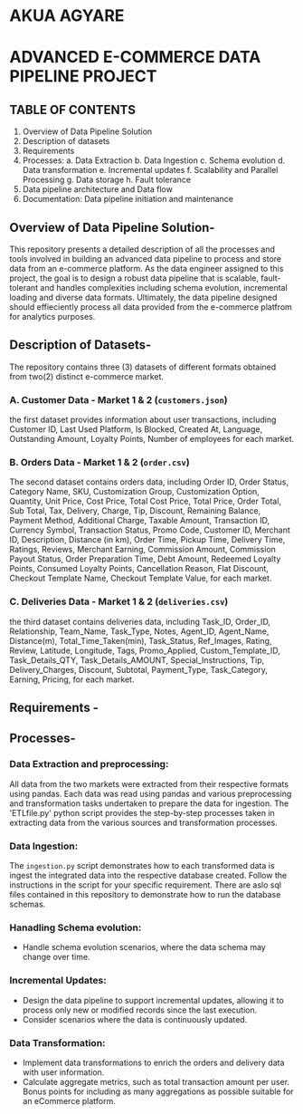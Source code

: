 # AKUA AGYARE

# ADVANCED E-COMMERCE DATA PIPELINE PROJECT

## TABLE OF CONTENTS
1. Overview of Data Pipeline Solution
2. Description of datasets
3. Requirements
4. Processes:
   a. Data Extraction
   b. Data Ingestion
   c. Schema evolution
   d. Data transformation
   e. Incremental updates
   f. Scalability and Parallel Processing
   g. Data storage
   h. Fault tolerance
5.  Data pipeline architecture and Data flow
6.  Documentation: Data pipeline initiation and maintenance

## Overview of Data Pipeline Solution-

This repository presents a detailed description of all the processes and tools involved in building an advanced data pipeline to process and store data from an e-commerce platform. As the data engineer assigned to this project, the goal is to design a robust data pipeline that is scalable, fault-tolerant and handles complexities including schema evolution, incremental loading and diverse data formats. Ultimately, the data pipeline designed should effieciently process all data provided from the e-commerce platfrom for analytics purposes. 

## Description of Datasets-

The repository contains three (3) datasets of different formats obtained from two(2) distinct e-commerce market.

### A. Customer Data - Market 1 & 2 (`customers.json`)

the first dataset provides information about user transactions, including Customer ID, Last Used Platform, Is Blocked, Created At, Language, Outstanding Amount, Loyalty Points, Number of employees for each market.

### B. Orders Data - Market 1 & 2 (`order.csv`)

The second dataset contains orders data, including Order ID, Order Status, Category Name, SKU, Customization Group, Customization Option, Quantity, Unit Price, Cost Price, Total Cost Price, Total Price, Order Total, Sub Total, Tax, Delivery, Charge, Tip, Discount, Remaining Balance, Payment Method, Additional Charge, Taxable Amount, Transaction ID, Currency Symbol, Transaction Status, Promo Code, Customer ID, Merchant ID, Description, Distance (in km), Order Time, Pickup Time, Delivery Time, Ratings, Reviews, Merchant Earning, Commission Amount, Commission Payout Status, Order Preparation Time, Debt Amount, Redeemed Loyalty Points, Consumed Loyalty Points, Cancellation Reason, Flat Discount, Checkout Template Name, Checkout Template Value, for each market.

### C. Deliveries Data - Market 1 & 2 (`deliveries.csv`)

the third dataset contains deliveries data, including Task_ID, Order_ID, Relationship, Team_Name, Task_Type, Notes, Agent_ID, Agent_Name, Distance(m), Total_Time_Taken(min), Task_Status, Ref_Images, Rating, Review, Latitude, Longitude, Tags, Promo_Applied, Custom_Template_ID, Task_Details_QTY, Task_Details_AMOUNT, Special_Instructions, Tip, Delivery_Charges, Discount, Subtotal, Payment_Type, Task_Category, Earning, Pricing, for each market.

## Requirements -

## Processes-

### Data Extraction and preprocessing:
All data from the two markets were extracted from their respective formats using pandas. Each data was read using pandas and various preprocessing and transformation tasks undertaken to prepare the data for ingestion.
The 'ETLfile.py' python script provides the step-by-step processes taken in extracting data from the various sources and transformation processes.

### Data Ingestion:
The `ingestion.py` script demonstrates how to each transformed data is ingest the integrated data into the respective database created. Follow the instructions in the script for your specific requirement.
There are aslo sql files contained in this repository to demonstrate how to run the database schemas.

### Hanadling Schema evolution:
- Handle schema evolution scenarios, where the data schema may change over time.

### Incremental Updates:

- Design the data pipeline to support incremental updates, allowing it to process only new or modified records since the last execution.
- Consider scenarios where the data is continuously updated.

### Data Transformation:

- Implement data transformations to enrich the orders and delivery data with user information.
- Calculate aggregate metrics, such as total transaction amount per user. Bonus points for including as many aggregations as possible suitable for an eCommerce platform.

